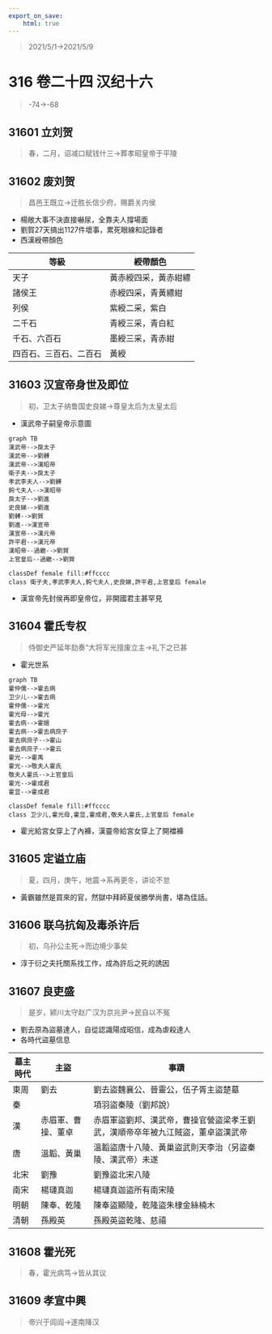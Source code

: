```yaml
---
export_on_save:
    html: true
---
```


> 2021/5/1->2021/5/9

# 316 卷二十四 汉纪十六

> -74->-68

## 31601 立刘贺
> 春，二月，诏减口赋钱什三->葬孝昭皇帝于平陵

## 31602 废刘贺
> 昌邑王既立->迁胜长信少府，赐爵关内侯
- 楊敞大事不決直接嚇尿，全靠夫人撐場面
- 劉賀27天搞出1127件壞事，累死眼線和記錄者
- 西漢綬帶顏色

等級|綬帶顏色
--|--
天子|黃赤綬四采，黃赤紺縹
諸侯王|赤綬四采，青黃縹紺
列侯|紫綬二采，紫白
二千石|青綬三采，青白紅
千石、六百石|墨綬三采，青赤紺
四百石、三百石、二百石|黃綬

## 31603 汉宣帝身世及即位
> 初，卫太子纳鲁国史良娣->尊皇太后为太皇太后
- 漢武帝子嗣皇帝示意圖

```mermaid
graph TB
漢武帝-->戾太子
漢武帝-->劉髆
漢武帝-->漢昭帝
衛子夫-->戾太子
孝武李夫人-->劉髆
鉤弋夫人-->漢昭帝
戾太子-->劉進
史良娣-->劉進
劉髆-->劉賀
劉進-->漢宣帝
漢宣帝-->漢元帝
許平君-->漢元帝
漢昭帝--過繼-->劉賀
上官皇后--過繼-->劉賀

classDef female fill:#ffcccc
class 衛子夫,孝武李夫人,鉤弋夫人,史良娣,許平君,上官皇后 female

```

- 漢宣帝先封侯再即皇帝位，非開國君主甚罕見

## 31604 霍氏专权
> 侍御史严延年劾奏“大将军光擅废立主->礼下之已甚
- 霍光世系

```mermaid
graph TB
霍仲儒-->霍去病
卫少儿-->霍去病
霍仲儒-->霍光
霍光母-->霍光
霍去病-->霍嬗
霍去病-->霍去病庶子
霍去病庶子-->霍山
霍去病庶子-->霍云
霍光-->霍禹
霍光-->敬夫人霍氏
敬夫人霍氏-->上官皇后
霍光-->霍成君
霍显-->霍成君

classDef female fill:#ffcccc
class 卫少儿,霍光母,霍显,霍成君,敬夫人霍氏,上官皇后 female

```

- 霍光給宮女穿上了內褲，漢靈帝給宮女穿上了開襠褲

## 31605 定谥立庙
> 夏，四月，庚午，地震->系再更冬，讲论不怠
- 黃霸雖然是買來的官，然獄中拜師夏侯勝學尚書，堪為佳話。

## 31606 联乌抗匈及毒杀许后
> 初，乌孙公主死->而边境少事矣
- 淳于衍之夫托關系找工作，成為許后之死的誘因

## 31607 良吏盛
> 是岁，颍川太守赵广汉为京兆尹->民自以不冤
- 劉去原為盜墓達人，自從認識陽成昭信，成為虐殺達人
- 各時代盜墓信息

墓主時代|主盜|事蹟
--|--|--
東周|劉去|劉去盜魏襄公、晉靈公，伍子胥主盜楚墓
秦||項羽盜秦陵（劉邦說）
漢|赤眉軍、曹操、董卓|赤眉軍盜劉邦、漢武帝，曹操官營盜梁孝王劉武，漢順帝卒年被九江賊盜，董卓盜漢武帝
唐|溫韜、黃巢|溫韜盜唐十八陵、黃巢盜武則天李治（另盜秦陵、漢武帝）未遂
北宋|劉豫|劉豫盜北宋八陵
南宋|楊璉真迦|楊璉真迦盜所有南宋陵
明朝|陳奉、乾隆|陳奉盜顯陵，乾隆盜朱棣金絲楠木
清朝|孫殿英|孫殿英盜乾隆、慈禧

## 31608 霍光死
> 春，霍光病笃->皆从其议

## 31609 孝宣中興
> 帝兴于闾阎->遂南降汉
